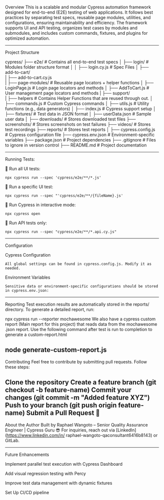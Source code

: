 Overview
This is a scalable and modular Cypress automation framework designed for end-to-end (E2E) testing of web applications. It follows best practices by separating test specs, reusable page modules, utilities, and configurations, ensuring maintainability and efficiency.
The framework supports UI and API testing, organizes test cases by modules and submodules, and includes custom commands, fixtures, and plugins for optimized automation.

--------
Project Structure

cypress/
├── e2e/                            # Contains all end-to-end test specs
│   ├── login/                      # Modules folder structure format
│   │   ├── login.cy.js             # Spec Files
│   ├── add-to-cart/  
|        ├── add-to-cart.cy.js             
|
├── page-modules/                  # Reusable page locators + helper functions
│   ├── LoginPage.js               # Login page locators and methods
│   ├── AddToCart.js               # User management page locators and methods
|
├── support/  
|   ├── helpers                    # Contains Helper Functions that are reused through out.
│   ├── commands.js                # Custom Cypress commands
│   ├── utils.js                   # Utility functions (e.g., data generators)
│   ├── index.js                   # Cypress support setup
│
├── fixtures/                      # Test data in JSON format
│   ├── userData.json              # Sample user data
│
├── downloads/                     # Stores downloaded test files
├── screenshots/                   # Stores screenshots on test failures
├── videos/                        # Stores test recordings
├── reports/                       # Stores test reports
│
├── cypress.config.js              # Cypress configuration file
├── cypress.env.json               # Environment-specific variables
├── package.json                   # Project dependencies
├── .gitignore                     # Files to ignore in version control
├── README.md                      # Project documentation

---------
Running Tests:

🔹 Run all UI tests:

    npx cypress run --spec 'cypress/e2e/**/*.js'

🔹 Run a specific UI test:

    npx cypress run --spec "'cypress/e2e/**/{fileName}.js'

🔹 Run Cypress in interactive mode:

    npx cypress open

🔹 Run API tests only:

    npx cypress run --spec "cypress/e2e/**/*.api.cy.js"

--------
Configuration

Cypress Configuration

    All global settings can be found in cypress.config.js. Modify it as needed.

Environment Variables

    Sensitive data or environment-specific configurations should be stored in cypress.env.json:

-------
Reporting
Test execution results are automatically stored in the reports/ directory.
To generate a detailed report, run:

npx cypress run --reporter mochawesome
We also have a cypress custom report (Main report for this project) that reads data from the mochawesome .json report. Use the following command after test is run to completion to generate a custom-report.html

node generate-custom-report.js
-------

Contributing
Feel free to contribute by submitting pull requests. Follow these steps:

Clone the repository
Create a feature branch (git checkout -b feature-name)
Commit your changes (git commit -m "Added feature XYZ")
Push to your branch (git push origin feature-name)
Submit a Pull Request 🚀
-------

About the Author
Built by Raphael Wangoto – Senior Quality Assurance Engineer | Cypress Guru 😎
For inquiries, reach out via [LinkedIn](https://www.linkedin.com/in/
raphael-wangoto-qaconsultant6416b8143) or GitLab.

--------
Future Enhancements


 Implement parallel test execution with Cypress Dashboard

 Add visual regression testing with Percy

 Improve test data management with dynamic fixtures

 Set Up CI/CD pipeline
